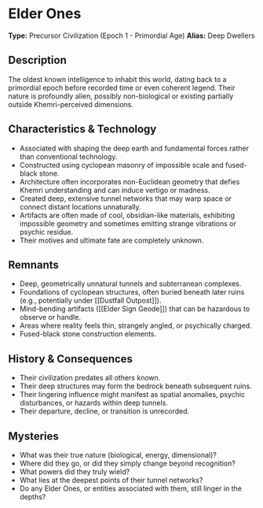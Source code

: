 # Elder Ones

**Type:** Precursor Civilization (Epoch 1 - Primordial Age)
**Alias:** Deep Dwellers

## Description
The oldest known intelligence to inhabit this world, dating back to a primordial epoch before recorded time or even coherent legend. Their nature is profoundly alien, possibly non-biological or existing partially outside Khemri-perceived dimensions.

## Characteristics & Technology
*   Associated with shaping the deep earth and fundamental forces rather than conventional technology.
*   Constructed using cyclopean masonry of impossible scale and fused-black stone.
*   Architecture often incorporates non-Euclidean geometry that defies Khemri understanding and can induce vertigo or madness.
*   Created deep, extensive tunnel networks that may warp space or connect distant locations unnaturally.
*   Artifacts are often made of cool, obsidian-like materials, exhibiting impossible geometry and sometimes emitting strange vibrations or psychic residue.
*   Their motives and ultimate fate are completely unknown.

## Remnants
*   Deep, geometrically unnatural tunnels and subterranean complexes.
*   Foundations of cyclopean structures, often buried beneath later ruins (e.g., potentially under [[Dustfall Outpost]]).
*   Mind-bending artifacts ([[Elder Sign Geode]]) that can be hazardous to observe or handle.
*   Areas where reality feels thin, strangely angled, or psychically charged.
*   Fused-black stone construction elements.

## History & Consequences
*   Their civilization predates all others known.
*   Their deep structures may form the bedrock beneath subsequent ruins.
*   Their lingering influence might manifest as spatial anomalies, psychic disturbances, or hazards within deep tunnels.
*   Their departure, decline, or transition is unrecorded.

## Mysteries
*   What was their true nature (biological, energy, dimensional)?
*   Where did they go, or did they simply change beyond recognition?
*   What powers did they truly wield?
*   What lies at the deepest points of their tunnel networks?
*   Do any Elder Ones, or entities associated with them, still linger in the depths? 